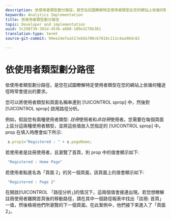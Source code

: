 ```yaml
---
description: 依使用者類型劃分路徑，是您在試圖瞭解特定使用者類型在您的網站上依循何種途徑時常會提出的要求。
keywords: Analytics Implementation
title: 依使用者類型劃分路徑
topic: Developer and implementation
uuid: 5c298f39-381d-453b-a608-109e3276b361
translation-type: tm+mt
source-git-commit: 99ee24efaa517e8da700c67818c111c4aa90dc02

---
```



# 依使用者類型劃分路徑

依使用者類型劃分路徑，是您在試圖瞭解特定使用者類型在您的網站上依循何種途徑時常會提出的要求。

您可以將使用者類型和頁面名稱串連到 [!UICONTROL sprop] 中，然後對 [!UICONTROL sprop] 啟用路徑分析。

例如，假設您有兩種使用者類型: _註冊_&#x200B;使用者和&#x200B;_非註冊_&#x200B;使用者。您需要在每個頁面上區分這兩種使用者類型，並將這些值放入您指定的 [!UICONTROL sprop] 中。prop 在填入時應會如下所示: 

```js
 s.prop1="Registered : " + s.pageName;
```

若使用者是註冊使用者，且瀏覽了首頁，則 prop 中的值會顯示如下: 

```js
 "Registered : Home Page"
```

若使用者點進名為「頁面 2」的另一個頁面，該頁面上的值會顯示如下: 

```js
 "Registered : Page 2"
```

在開啟[!UICONTROL 「路徑分析」]的情況下，這兩個值會接連出現。若您想瞭解註冊使用者離開首頁後的移動路徑，請在其中一個路徑報表中找出「註冊: 首頁」一值，然後檢視他們所瀏覽的下一個頁面。在此案例中，他們接下來進入了「頁面 2」。

